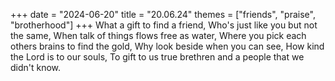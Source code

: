 +++
date = "2024-06-20"
title = "20.06.24"
themes = ["friends", "praise", "brotherhood"]
+++
What a gift to find a friend,
Who's just like you but not the same,
When talk of things flows free as water,
Where you pick each others brains to find the gold,
Why look beside when you can see,
How kind the Lord is to our souls,
To gift to us true brethren and a people that we didn't know.

